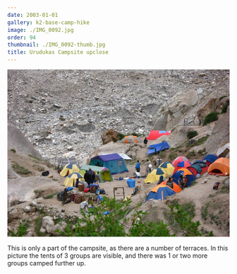 ```yaml
---
date: 2003-01-01
gallery: k2-base-camp-hike
image: ./IMG_0092.jpg
order: 94
thumbnail: ./IMG_0092-thumb.jpg
title: Urudukas Campsite upclose
---
```


![Urudukas Campsite upclose](./IMG_0092.jpg)

This is only a part of the campsite, as there are a number of terraces. In this picture the tents of 3 groups are visible, and there was 1 or two more groups camped further up.